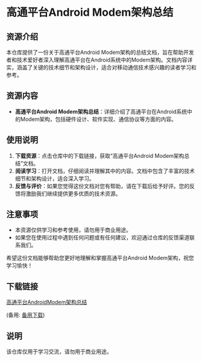 # 高通平台Android Modem架构总结

## 资源介绍

本仓库提供了一份关于高通平台Android Modem架构的总结文档，旨在帮助开发者和技术爱好者深入理解高通平台在Android系统中的Modem架构。文档内容详实，涵盖了关键的技术细节和架构设计，适合对移动通信技术感兴趣的读者学习和参考。

## 资源内容

- **高通平台Android Modem架构总结**：详细介绍了高通平台在Android系统中的Modem架构，包括硬件设计、软件实现、通信协议等方面的内容。

## 使用说明

1. **下载资源**：点击仓库中的下载链接，获取“高通平台Android Modem架构总结”文档。
2. **阅读学习**：打开文档，仔细阅读并理解其中的内容。文档中包含了丰富的技术细节和架构设计，适合深入学习。
3. **反馈与评价**：如果您觉得这份文档对您有帮助，请在下载后给予好评。您的反馈将激励我们继续提供更多优质的技术资源。

## 注意事项

- 本资源仅供学习和参考使用，请勿用于商业用途。
- 如果您在使用过程中遇到任何问题或有任何建议，欢迎通过仓库的反馈渠道联系我们。

希望这份文档能够帮助您更好地理解和掌握高通平台Android Modem架构，祝您学习愉快！

## 下载链接
[高通平台AndroidModem架构总结](https://pan.quark.cn/s/ffad2a76cd23) 

(备用: [备用下载](https://pan.baidu.com/s/1VbPy7Haa2vODhvQuzRraJg?pwd=1234))

## 说明

该仓库仅用于学习交流，请勿用于商业用途。
